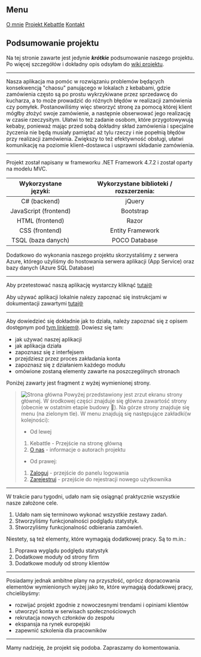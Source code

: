 ## Menu
[O mnie](https://klasycznienielogiczny.github.io/#about-author) 
[Projekt Kebattle](https://klasycznienielogiczny.github.io/kebattle)
[Kontakt](https://klasycznienielogiczny.github.io/#contact)

## Podsumowanie projektu

Na tej stronie zawarte jest jedynie _**krótkie**_ podsumowanie naszego projektu. Po więcej szczegółów i dokładny opis odsyłam do [wiki projektu](https://github.com/AGH-Narzedzia-Informatyczne/Kebattle.Live/wiki).

----

Nasza aplikacja ma pomóc w rozwiązaniu problemów będących konsekwencją "chaosu" panującego w lokalach z kebabami, gdzie zamówienia często są po prostu wykrzykiwane przez sprzedawcę do kucharza, a to może prowadzić do różnych błędów w realizacji zamówienia czy pomyłek. Postanowiliśmy więc stworzyć stronę za pomocą której klient mógłby złożyć swoje zamówienie, a następnie obserwować jego realizację w czasie rzeczysitym. Ułatwi to też zadanie osobom, które przygotowywują kebaby, ponieważ mając przed sobą dokładny skład zamówienia i specjalne życzenia nie będą musiały pamiętać aż tylu rzeczy i nie popełnią błędów przy realizacji zamówienia. Zwiększy to też efektywność obsługi, ułatwi komunikację na poziomie klient–dostawca i usprawni składanie zamówienia.

----

Projekt został napisany w frameworku .NET Framework 4.7.2 i został oparty na modelu MVC.

Wykorzystane języki: | Wykorzystane biblioteki / rozszerzenia:
:-------------------:|:--------------------------------------:
C# (backend) | jQuery
JavaScript (frontend) | Bootstrap
HTML (frontend) | Razor
CSS (frontend) | Entity Framework
TSQL (baza danych) | POCO Database

Dodatkowo do wykonania naszego projektu skorzystaliśmy z serwera Azure, którego użyliśmy do hostowania serwera aplikacji (App Service) oraz bazy danych (Azure SQL Database)

----

Aby przetestować naszą aplikację wystarczy kliknąć [tutaj🌐](http://kebattle.azurewebsites.net/)

Aby używać aplikacji lokalnie nalezy zapoznać się instrukcjami w dokumentacji zawartymi [tutaj🌐](https://github.com/AGH-Narzedzia-Informatyczne/Kebattle.Live/wiki/Spos%C3%B3b-u%C5%BCycia)

----

Aby dowiedzieć się dokładnie jak to działa, należy zapoznać się z opisem dostępnym pod [tym linkiem🌐](https://github.com/AGH-Narzedzia-Informatyczne/Kebattle.Live/wiki/Jak-to-dzia%C5%82a%3F). Dowiesz się tam:
* jak używać naszej aplikacji
* jak aplikacja działa
* zapoznasz się z interfejsem
* przejdziesz przez proces zakładania konta
* zapoznasz się z działaniem każdego modułu
* omówione zostaną elementy zawarte na poszczególnych stronach

Poniżej zawarty jest fragment z wyżej wymienionej strony.
> ![Strona główna](https://github.com/AGH-Narzedzia-Informatyczne/Kebattle.Live/blob/master/Obrazki/wiki/glowna2.png)
>Powyżej przedstawiony jest zrzut ekranu strony głównej. W środkowej części znajduje się główna zawartość strony (obecnie w ostatnim etapie budowy 👷). Na górze strony znajduje się menu (na zielonym tle). W menu znajdują się następujące zakładki(w kolejności):
>* Od lewej
>1. Kebattle - Przejście na stronę główną
>2. [O nas](#O-nas) - informacje o autorach projektu
>
>* Od prawej:
>1. [Zaloguj](#Zaloguj) - przejście do panelu logowania
>2. [Zarejestruj](#Zarejestruj) - przejście do rejestracji nowego użytkownika

----

W trakcie paru tygodni, udało nam się osiągnąć praktycznie wszystkie nasze założone cele.
1. Udało nam się terminowo wykonać wszystkie zestawy zadań.
2. Stworzyliśmy funkcjonalności podglądu statystyk.
3. Stworzyliśmy funkcjonalność odbierania zamówień.

Niestety, są też elementy, które wymagają dodatkowej pracy. Są to m.in.:
1. Poprawa wyglądu podględu statystyk
2. Dodatkowe moduły od strony firm
3. Dodatkowe moduły od strony klientów

----

Posiadamy jednak ambitne plany na przyszłość, oprócz dopracowania elementów wymienionych wyżej jako te, które wymagają dodatkowej pracy, chcielibyśmy:
* rozwijać projekt zgodnie z nowoczesnymi trendami i opiniami klientów
* utworzyć konta w serwisach społecznościowych
* rekrutacja nowych członków do zespołu
* ekspansja na rynek europejski
* zapewnić szkolenia dla pracowników

----

Mamy nadzieję, że projekt się podoba. Zapraszamy do komentowania.
